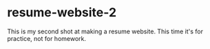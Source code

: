 # resume-website-2
This is my second shot at making a resume website. This time it's for practice, not for homework.
